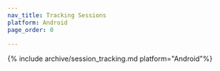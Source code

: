 ```yaml
---
nav_title: Tracking Sessions
platform: Android
page_order: 0

---
```

{% include archive/session_tracking.md platform="Android"%}
